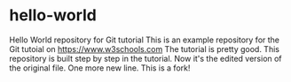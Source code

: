 # hello-world
Hello World repository for Git tutorial
This is an example repository for the Git tutoial on https://www.w3schools.com
The tutorial is pretty good. 
This repository is built step by step in the tutorial.
Now it's the edited version of the original file.
One more new line.
This is a fork!

